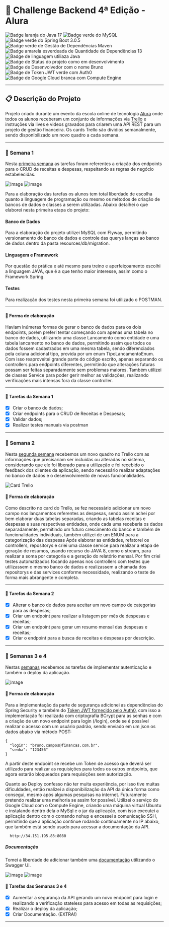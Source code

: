 # 🎯 Challenge Backend 4ª Edição - Alura

![Badge laranja do Java 17](https://img.shields.io/badge/Java-17-orange)
![Badge verde do MySQL](https://img.shields.io/badge/MySQL-green)
![Badge verde do Spring Boot 3.0.5](https://img.shields.io/badge/Spring%20Boot-3.0.5-green)
![Badge verde de Gestão de Dependências Maven](https://img.shields.io/badge/Gestão%20De%20Dependências-Maven-green)
![Badge amarela esverdeada de Quantidade de Dependências 13](https://img.shields.io/badge/Depend%C3%AAncias-13-yellowgreen)
![Badge de linguagem utiliaza Java](https://img.shields.io/badge/Linguagem-JAVA-yellow)
![Badge de Status do projeto como em desenvolvimento](https://img.shields.io/badge/Status-Em%20Desenvolvimento-yellowgreen)
![Badge de Desenvolvedor com o nome Bruno](https://img.shields.io/badge/Desenvolvedor-Bruno-green)
![Badge de Token JWT verde com Auth0](https://img.shields.io/badge/TokenJWT-Auth0-green)
![Badge de Google Cloud branca com Compute Engine](https://img.shields.io/badge/Google%20Cloud-Compute%20Engine-white)

---

## 📋 Descrição do Projeto
Projeto criado durante um evento da escola online de tecnologia [Alura](https://www.alura.com.br/) onde todos os alunos receberam um conjunto de informações via [Trello](https://trello.com) e instruções via lives e videos gravados para criarem uma API REST para um projeto de gestão financeira. Os cards Trello são dividios semanalmente, sendo disponibilizado um novo quadro a cada semana.

---

### 📆 Semana 1
Nesta [primeira semana](https://trello.com/b/bQBI8NPo/challenge-backend-4-semana-1) as tarefas foram referentes a criação dos endpoints para o CRUD de receitas e despesas, respeitando as regras de negócio estabelecidas. 

![image](https://user-images.githubusercontent.com/100006703/229295804-e30ee519-5cf3-43ac-aa85-4ef2f087fb0a.png)
![image](https://user-images.githubusercontent.com/100006703/229295816-4b355792-773c-4596-a43c-0093155e28b0.png)

Para a elaboração das tarefas os alunos tem total liberdade de escolha quanto a linguagem de programação ou mesmo os métodos de criação de bancos de dados e classes a serem utilizadas. Abaixo detalhei o que elaborei nesta primeira etapa do projeto:

#### Banco de Dados
Para a elaboração do projeto utilizei MySQL com Flyway, permitindo versionamento do banco de dados e controle das querys lanças ao banco de dados dentro da pasta resources/db/migration.

#### Linguagem e Framework
Por questão de prática e até mesmo para treino e aperfeiçoamento escolhi a linguagem JAVA, que é a que tenho maior interesse, assim como o Framework Spring.

#### Testes
Para realização dos testes nesta primeira semana foi utilizado o POSTMAN.

---

#### 🔨 Forma de elaboração
Haviam inúmeras formas de gerar o banco de dados para os dois endpoints, porém preferi tentar começando com apenas uma tabela no banco de dados, utilizando uma classe Lancamento como entidade e uma tabela lancamento no banco de dados, permitindo assim que todos os dados fossem cadastrados em uma mesma tabela, sendo diferenciados pela coluna adicional tipo, provida por um enum TipoLancamentoEnum. Com isso reaproveitei grande parte do código escrito, apenas separando os controllers para endpoints diferentes, permitindo que alterações futuras possam ser feitas separadamente sem problemas maiores.
Também utilizei de classes Service para poder gerir melhor as validações, realizando verificações mais intensas fora da classe controller.

---

#### 📜 Tarefas da Semana 1
- [x] Criar o banco de dados;
- [x] Criar endpoints para o CRUD de Receitas e Despesas;
- [x] Validar dados; 
- [x] Realizar testes manuais via postman

---

### 📆 Semana 2
Nesta [segunda semana](https://trello.com/b/4V5WcXVi/challenge-backend-4-semana-2) recebemos um novo quadro no Trello com as informações que precisariam ser incluidas ou alteradas no sistema, considerando que ele foi liberado para a utilização e foi recebido o feedback dos clientes da aplicação, sendo necessário realizar adaptações no banco de dados e o desenvolvimento de novas funcionalidades.

![Card Trello](https://user-images.githubusercontent.com/100006703/229295595-2fdbf6df-57e7-4ad7-850e-b25ab370aaf1.png)

#### 🔨 Forma de elaboração
Como descrito no card do Trello, se fez necessário adicionar um novo campo nos lançamentos referentes as despesas, sendo assim achei por bem elaborar duas tabelas separadas, criando as tabelas receitas e despesas e suas respectivas entidades, onde cada uma receberia os dados separadamente, permitindo um futuro crescimento do banco e também de funcionalidades individuais, também utilizei de um ENUM para a categorização das despesas
Após elaborar as entidades, refatorei os controllers, repositorys e criei uma classe service para realizar a etapa de geração de resumos, usando recurso do JAVA 8, como o stream, para realizar a soma por categoria e a geração do relatório mensal.
Por fim criei testes automatizados focando apenas nos controllers com testes que utilizassem o mesmo banco de dados e realizassem a chamada dos repositorys e das services conforme necessidade, realizando o teste de forma mais abrangente e completa.

---

#### 📜 Tarefas da Semana 2
- [x] Alterar o banco de dados para aceitar um novo campo de categorias para as despesas;
- [x] Criar um endpoint para realizar a listagem por mês de despesas e receitas;
- [x] Criar um endpoint para gerar um resumo mensal das despesas e receitas;
- [x] Criar o endpoint para a busca de receitas e despesas por descrição.

---

### 📆 Semanas 3 e 4
Nestas [semanas](https://trello.com/b/kLJ8pbV2/challenge-backend-4-semanas-3-e-4) recebemos as tarefas de implementar autenticação e também o deploy da aplicação.

![image](https://user-images.githubusercontent.com/100006703/229925110-3d31bec9-bf89-45ba-8448-1fe2463f13ba.png)

#### 🔨 Forma de elaboração
Para a implementação da parte de segurança adicionei as dependências do Spring Security e também do [Token JWT fornecido pelo Auth0](https://github.com/auth0/java-jwt), com isso a implementação foi realizada com criptografia BCrypt para as senhas e com a criação de um novo endpoint para login (/login), onde se é possível realizar o acesso com um usuário padrão, sendo enviado em um json os dados abaixo via método POST:

```
{ 
  "login": "bruno.campos@financas.com.br",
  "senha": "123456"
}
```

A partir deste endpoint se recebe um Token de acesso que deverá ser utilizado para realizar as requisições para todos os outros endpoints, que agora estarão bloqueados para requisições sem autorização.

Quanto ao Deploy confesso não ter muita experiência, por isso tive muitas dificuldades, então realizei a disponibilização da API da única forma como consegui, mesmo após algumas pesquisas na internet. Futuramente pretendo realizar uma melhoria se assim for possível.
Utilizei o serviço do Google Cloud com o Compute Engine, criando uma máquina virtual Ubuntu e instalando dentro dela o MySql e o jar da aplicação, com isso executei a aplicação dentro com o comando nohup e encessei a comunicação SSH, permitindo que a aplicação continue rodando continuamente no IP abaixo, que também está sendo usado para acessar a documentação da API.

```
  http://34.151.195.83:8080
```

##### Documentação

Tomei a liberdade de adicionar também uma [documentação](http://34.151.195.83:8080/swagger-ui/index.html) utilizando o Swagger UI.

![image](https://user-images.githubusercontent.com/100006703/229926132-4c230be0-0f86-4313-b26a-35145e2a9226.png)
![image](https://user-images.githubusercontent.com/100006703/229926233-294ee45e-6301-4319-9181-c6367cad1ffc.png)


#### 📜 Tarefas das Semanas 3 e 4
- [x] Aumentar a segurança da API gerando um novo endpoint para login e realizando a verificação stateless para acesso em todas as requisições;
- [x] Realizar o deploy da aplicação;
- [x] Criar Documentação. (EXTRA!)
---
